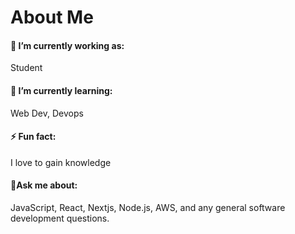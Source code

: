 <h1>About Me</h1>

<h4>🤵 I’m currently working as:</h4>
Student
<h4>🌱 I’m currently learning:</h4>
Web Dev, Devops
<h4>⚡ Fun fact: </h4>
I love to gain knowledge
<h4>📧Ask me about:</h4>
JavaScript, React, Nextjs, Node.js, AWS, and any general software development questions.


